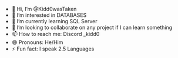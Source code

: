- 👋 Hi, I’m @Kidd0wasTaken
- 👀 I’m interested in DATABASES
- 🌱 I’m currently learning SQL Server
- 💞️ I’m looking to collaborate on any project if I can learn something
- 📫 How to reach me: Discord _kidd0
- 😄 Pronouns: He/Him
- ⚡ Fun fact: I speak 2.5 Languages

<!---
Kidd0wasTaken/Kidd0wasTaken is a ✨ special ✨ repository because its `README.md` (this file) appears on your GitHub profile.
You can click the Preview link to take a look at your changes.
--->
